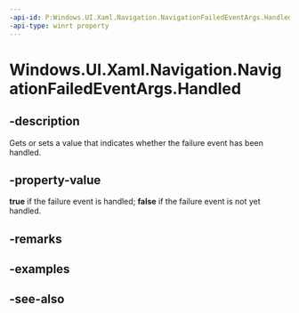 ```yaml
---
-api-id: P:Windows.UI.Xaml.Navigation.NavigationFailedEventArgs.Handled
-api-type: winrt property
---
```


<!-- Property syntax
public bool Handled { get;  set; }
-->

# Windows.UI.Xaml.Navigation.NavigationFailedEventArgs.Handled

## -description
Gets or sets a value that indicates whether the failure event has been handled.



## -property-value
**true** if the failure event is handled; **false** if the failure event is not yet handled.

## -remarks

## -examples

## -see-also
